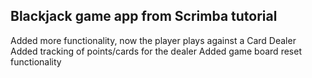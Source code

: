 ## Blackjack game app from Scrimba tutorial

Added more functionality, now the player plays against a Card Dealer
Added tracking of points/cards for the dealer
Added game board reset functionality
